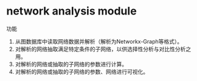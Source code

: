 # network analysis module

功能
1.	从图数据库中读取网络数据并解析（解析为Networkx-Graph等格式）。
2.	对解析的网络抽取满足特定条件的子网络，以供选择性分析与对比性分析之用。
3.	对解析的网络或抽取的子网络的参数进行计算。
4.	对解析的网络或抽取的子网络的参数、网络进行可视化。

